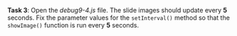 **Task 3**: Open the _debug9-4.js_ file. The slide images should update every **5** seconds. Fix the parameter values for the `setInterval()` method so that the `showImage()` function is run every **5** seconds.
